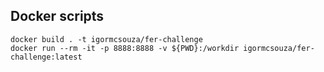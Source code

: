 ## Docker scripts

    docker build . -t igormcsouza/fer-challenge
    docker run --rm -it -p 8888:8888 -v ${PWD}:/workdir igormcsouza/fer-challenge:latest